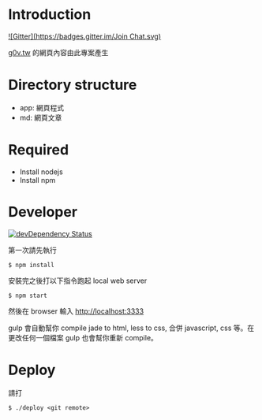 # Introduction
[![Gitter](https://badges.gitter.im/Join Chat.svg)](https://gitter.im/g0v/g0v.tw?utm_source=badge&utm_medium=badge&utm_campaign=pr-badge&utm_content=badge)

[g0v.tw](http://g0v.tw) 的網頁內容由此專案產生

# Directory structure

 * app: 網頁程式
 * md: 網頁文章

# Required

- Install nodejs
- Install npm

# Developer
[![devDependency Status](https://david-dm.org/g0v/g0v.tw/dev-status.svg)](https://david-dm.org/g0v/g0v.tw#info=devDependencies)

第一次請先執行

    $ npm install

安裝完之後打以下指令跑起 local web server

    $ npm start

然後在 browser 輸入 [http://localhost:3333](http://localhost:3333)

gulp 會自動幫你 compile jade to html, less to css, 合併 javascript, css 等。在更改任何一個檔案 gulp 也會幫你重新 compile。

# Deploy

請打

    $ ./deploy <git remote>
